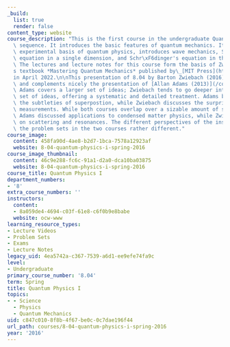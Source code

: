 ```yaml
---
_build:
  list: true
  render: false
content_type: website
course_description: "This is the first course in the undergraduate Quantum Physics\
  \ sequence. It introduces the basic features of quantum mechanics. It covers the\
  \ experimental basis of quantum physics, introduces wave mechanics, Schr\xF6dinger's\
  \ equation in a single dimension, and Schr\xF6dinger's equation in three dimensions.\
  \ The lectures and lecture notes for this course form the basis of Zwiebach\u2019\
  s textbook *Mastering Quantum Mechanics* published by\_[MIT Press](https://mitpress.mit.edu/books/mastering-quantum-mechanics)\_\
  in April 2022.\n\nThis presentation of 8.04 by Barton Zwiebach (2016) differs somewhat\
  \ and complements nicely the presentation of [Allan Adams (2013)](/courses/8-04-quantum-physics-i-spring-2013/).\
  \ Adams covers a larger set of ideas; Zwiebach tends to go deeper into a smaller\
  \ set of ideas, offering a systematic and detailed treatment. Adams begins with\
  \ the subtleties of superpostion, while Zwiebach discusses the surprises of interaction-free\
  \ measurements. While both courses overlap over a sizable amount of standard material,\
  \ Adams discussed applications to condensed matter physics, while Zwiebach focused\
  \ on scattering and resonances. The different perspectives of the instructors make\
  \ the problem sets in the two courses rather different."
course_image:
  content: 458fa90d-4ae8-b2d7-1bca-7578a12923af
  website: 8-04-quantum-physics-i-spring-2016
course_image_thumbnail:
  content: 46c9e288-fc6c-91a1-d2a0-dca10ba03875
  website: 8-04-quantum-physics-i-spring-2016
course_title: Quantum Physics I
department_numbers:
- '8'
extra_course_numbers: ''
instructors:
  content:
  - 8a059de4-4694-c03f-61e8-c6f0b9e8babe
  website: ocw-www
learning_resource_types:
- Lecture Videos
- Problem Sets
- Exams
- Lecture Notes
legacy_uid: 4ea5742a-c367-7539-a6d1-ee9efe74fa9c
level:
- Undergraduate
primary_course_number: '8.04'
term: Spring
title: Quantum Physics I
topics:
- - Science
  - Physics
  - Quantum Mechanics
uid: c847c010-8f8b-4f67-be0c-0c7dae196f44
url_path: courses/8-04-quantum-physics-i-spring-2016
year: '2016'
---
```

